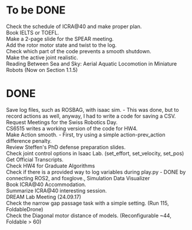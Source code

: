 # To be DONE
Check the schedule of ICRA@40 and make proper plan. \
Book IELTS or TOEFL. \
Make a 2-page slide for the SPEAR meeting. \
Add the rotor motor state and twist to the log. \
Check which part of the code prevents a smooth shutdown. \
Make the active joint realistic. \
Reading Between Sea and Sky: Aerial Aquatic Locomotion in Miniature Robots (Now on Section 1.1.5)


# DONE
Save log files, such as ROSBAG, with isaac sim. - This was done, but to record actions as well, anyway, I had to write a code for saving a CSV.\
Request Meetings for the Swiss Robotics Day. \
CS6515 writes a working version of the code for HW4. \
Make Action smooth. - First, try using a simple action-prev_action difference penalty. \
Review Steffen's PhD defense preparation slides. \
Check joint control options in Isaac Lab. (set_effort, set_velocity, set_pos) \
Get Official Transcripts. \
Check HW4 for Graduate Algorithms \
Check if there is a provided way to log variables during play.py - DONE by connecting ROS2, and foxglove., Simulation Data Visualizer \
Book ICRA@40 Accommodation. \
Summarize ICRA@40 interesting session. \
DREAM Lab Meeting (24.09.17) \
Check the narrow gap passage task with a simple setting. (Run 115, FoldableDrone) \
Check the Diagonal motor distance of models. (Reconfigurable ~44, Foldable > 60)
